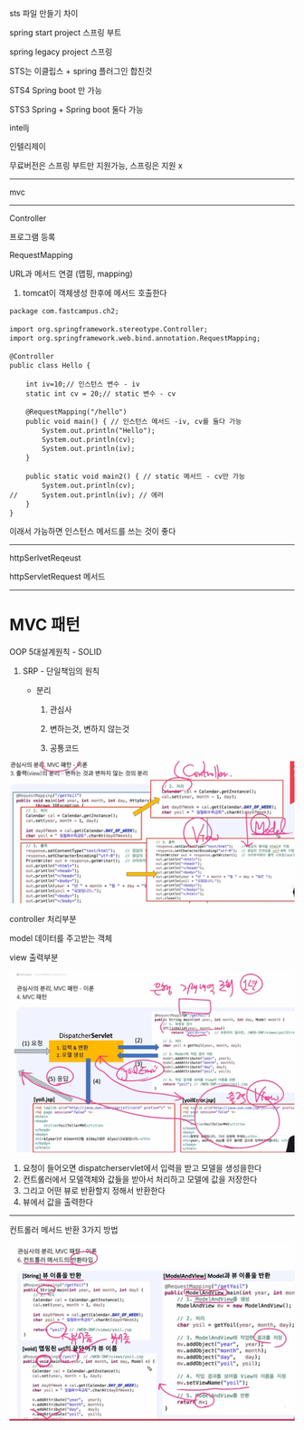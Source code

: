 sts 파일 만들기 차이

spring start project 스프링 부트 

spring legacy project 스프링 



STS는 이클립스 + spring  플러그인 합친것

STS4 Spring boot 만 가능 

STS3 Spring + Spring boot 둘다 가능 



intellj

인텔리제이 

무료버전은 스프링 부트만 지원가능, 스프링은 지원 x 



---

mvc  

---

Controller  

프로그램 등록 



RequestMapping

URL과 메서드 연결 (맵핑, mapping)



1. tomcat이 객체생성 한후에 메서드 호출한다 

~~~
package com.fastcampus.ch2;

import org.springframework.stereotype.Controller;
import org.springframework.web.bind.annotation.RequestMapping;

@Controller 
public class Hello {
	
	int iv=10;// 인스턴스 변수 - iv
	static int cv = 20;// static 변수 - cv
	
	@RequestMapping("/hello")
	public void main() { // 인스턴스 메서드 -iv, cv를 둘다 가능
		System.out.println("Hello");
		System.out.println(cv);
		System.out.println(iv);
	}
	
	public static void main2() { // static 메서드 - cv만 가능 
		System.out.println(cv);
//		System.out.println(iv); // 에러
	}
}

~~~

이래서 가능하면 인스턴스 메서드를 쓰는 것이 좋다

---

httpSerlvetReqeust

httpServletRequest 메서드 

---

# MVC 패턴

OOP 5대설계원칙 - SOLID



1. SRP - 단일책임의 원칙

   - 분리 

     1. 관심사

     2. 변하는것, 변하지 않는것

     3. 공통코드 

        

![image-20220407162458420](image/mvc/image-20220407162458420.png)

controller 처리부분 

model 데이터를 주고받는 객체

view 출력부분



 ![image-20220407162902273](image/mvc/image-20220407162902273.png)

1. 요청이 들어오면 dispatcherservlet에서 입력을 받고 모델을 생성을한다 
2. 컨트롤러에서 모델객체와 값들을 받아서 처리하고 모델에 값을 저장한다 
3. 그리고 어떤 뷰로 반환할지 정해서 반환한다 
4. 뷰에서 값을 출력한다 

---

컨트롤러 메서드 반환 3가지 방법

![image-20220407171048794](image/mvc/image-20220407171048794.png)
